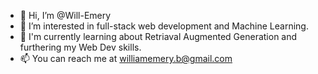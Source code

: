 - 👋 Hi, I’m @Will-Emery
- 👀 I’m interested in full-stack web development and Machine Learning.
- 🌱 I'm currently learning about Retriaval Augmented Generation and furthering my Web Dev skills.
- 📫 You can reach me at williamemery.b@gmail.com

<!---
Will-Emery/Will-Emery is a ✨ special ✨ repository because its `README.md` (this file) appears on your GitHub profile.
You can click the Preview link to take a look at your changes.
--->
